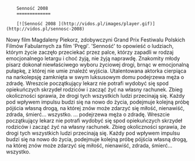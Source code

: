 
        Senność 2008 
        =============
        
        [![Senność 2008 ](http://vidos.pl/images/player.gif)](http://vidos.pl/sennosc-2008)
        
        
 Nowy film Magdaleny Piekorz, zdobywczyni Grand Prix Festiwalu Polskich Filmów Fabularnych za film 'Pręgi'. 'Senność' to opowieść o ludziach, którym życie zaczęło przeciekać przez palce, którzy zapadli w rodzaj emocjonalnego letargu i choć żyją, nie żyją naprawdę. Znakomity młody pisarz dokonał niewłaściwego wyboru życiowej drogi, brnąc w emocjonalną pułapkę, z której nie umie znaleźć wyjścia. Utalentowana aktorka cierpiąca na narkolepsję zamknięta w swym luksusowym domu podejrzewa męża o zdradę. Wreszcie początkujący lekarz nie potrafi wydobyć się spod opiekuńczych skrzydeł rodziców i zacząć żyć na własny rachunek. Zbieg okoliczności sprawia, że drogi tych wszystkich ludzi przecinają się. Każdy pod wpływem impulsu budzi się na nowo do życia, podejmuje kolejną próbę pójścia własną drogą, na której znów może zdarzyć się miłość, nienawiść, zdrada, śmierć… wszystko.   ... podejrzewa męża o zdradę. Wreszcie początkujący lekarz nie potrafi wydobyć się spod opiekuńczych skrzydeł rodziców i zacząć żyć na własny rachunek. Zbieg okoliczności sprawia, że drogi tych wszystkich ludzi przecinają się. Każdy pod wpływem impulsu budzi się na nowo do życia, podejmuje kolejną próbę pójścia własną drogą, na której znów może zdarzyć się miłość, nienawiść, zdrada, śmierć… wszystko.
    